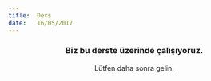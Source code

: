 ```yaml
---
title:  Ders
date:   16/05/2017
---
```


### <center>Biz bu derste üzerinde çalışıyoruz.</center>
<center>Lütfen daha sonra gelin.</center>